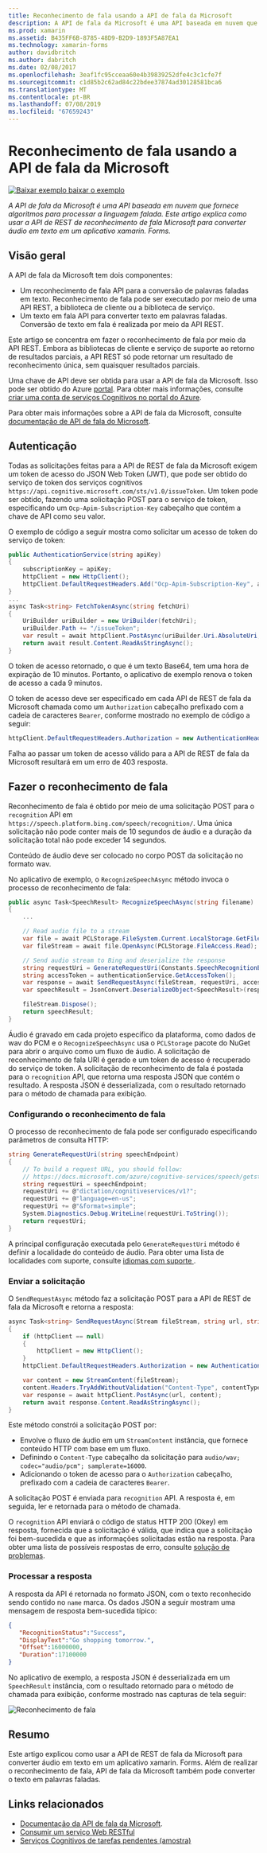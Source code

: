 ```yaml
---
title: Reconhecimento de fala usando a API de fala da Microsoft
description: A API de fala da Microsoft é uma API baseada em nuvem que fornece algoritmos para processar a linguagem falada. Este artigo explica como usar a API de REST de reconhecimento de fala Microsoft para converter áudio em texto em um aplicativo xamarin. Forms.
ms.prod: xamarin
ms.assetid: B435FF6B-8785-48D9-B2D9-1893F5A87EA1
ms.technology: xamarin-forms
author: davidbritch
ms.author: dabritch
ms.date: 02/08/2017
ms.openlocfilehash: 3eaf1fc95cceaa60e4b39839252dfe4c3c1cfe7f
ms.sourcegitcommit: c1d85b2c62ad84c22bdee37874ad30128581bca6
ms.translationtype: MT
ms.contentlocale: pt-BR
ms.lasthandoff: 07/08/2019
ms.locfileid: "67659243"
---
```

# <a name="speech-recognition-using-the-microsoft-speech-api"></a>Reconhecimento de fala usando a API de fala da Microsoft

[![Baixar exemplo](~/media/shared/download.png) baixar o exemplo](https://developer.xamarin.com/samples/xamarin-forms/WebServices/TodoCognitiveServices/)

_A API de fala da Microsoft é uma API baseada em nuvem que fornece algoritmos para processar a linguagem falada. Este artigo explica como usar a API de REST de reconhecimento de fala Microsoft para converter áudio em texto em um aplicativo xamarin. Forms._

## <a name="overview"></a>Visão geral

A API de fala da Microsoft tem dois componentes:

- Um reconhecimento de fala API para a conversão de palavras faladas em texto. Reconhecimento de fala pode ser executado por meio de uma API REST, a biblioteca de cliente ou a biblioteca de serviço.
- Um texto em fala API para converter texto em palavras faladas. Conversão de texto em fala é realizada por meio da API REST.

Este artigo se concentra em fazer o reconhecimento de fala por meio da API REST. Embora as bibliotecas de cliente e serviço de suporte ao retorno de resultados parciais, a API REST só pode retornar um resultado de reconhecimento única, sem quaisquer resultados parciais.

Uma chave de API deve ser obtida para usar a API de fala da Microsoft. Isso pode ser obtido do Azure [portal](https://portal.azure.com/). Para obter mais informações, consulte [criar uma conta de serviços Cognitivos no portal do Azure](/azure/cognitive-services/cognitive-services-apis-create-account).

Para obter mais informações sobre a API de fala da Microsoft, consulte [documentação de API de fala do Microsoft](/azure/cognitive-services/speech/home/).

## <a name="authentication"></a>Autenticação

Todas as solicitações feitas para a API de REST de fala da Microsoft exigem um token de acesso do JSON Web Token (JWT), que pode ser obtido do serviço de token dos serviços cognitivos `https://api.cognitive.microsoft.com/sts/v1.0/issueToken`. Um token pode ser obtido, fazendo uma solicitação POST para o serviço de token, especificando um `Ocp-Apim-Subscription-Key` cabeçalho que contém a chave de API como seu valor.

O exemplo de código a seguir mostra como solicitar um acesso de token do serviço de token:

```csharp
public AuthenticationService(string apiKey)
{
    subscriptionKey = apiKey;
    httpClient = new HttpClient();
    httpClient.DefaultRequestHeaders.Add("Ocp-Apim-Subscription-Key", apiKey);
}
...
async Task<string> FetchTokenAsync(string fetchUri)
{
    UriBuilder uriBuilder = new UriBuilder(fetchUri);
    uriBuilder.Path += "/issueToken";
    var result = await httpClient.PostAsync(uriBuilder.Uri.AbsoluteUri, null);
    return await result.Content.ReadAsStringAsync();
}
```

O token de acesso retornado, o que é um texto Base64, tem uma hora de expiração de 10 minutos. Portanto, o aplicativo de exemplo renova o token de acesso a cada 9 minutos.

O token de acesso deve ser especificado em cada API de REST de fala da Microsoft chamada como um `Authorization` cabeçalho prefixado com a cadeia de caracteres `Bearer`, conforme mostrado no exemplo de código a seguir:

```csharp
httpClient.DefaultRequestHeaders.Authorization = new AuthenticationHeaderValue("Bearer", bearerToken);
```

Falha ao passar um token de acesso válido para a API de REST de fala da Microsoft resultará em um erro de 403 resposta.

## <a name="performing-speech-recognition"></a>Fazer o reconhecimento de fala

Reconhecimento de fala é obtido por meio de uma solicitação POST para o `recognition` API em `https://speech.platform.bing.com/speech/recognition/`. Uma única solicitação não pode conter mais de 10 segundos de áudio e a duração da solicitação total não pode exceder 14 segundos.

Conteúdo de áudio deve ser colocado no corpo POST da solicitação no formato wav.

No aplicativo de exemplo, o `RecognizeSpeechAsync` método invoca o processo de reconhecimento de fala:

```csharp
public async Task<SpeechResult> RecognizeSpeechAsync(string filename)
{
    ...

    // Read audio file to a stream
    var file = await PCLStorage.FileSystem.Current.LocalStorage.GetFileAsync(filename);
    var fileStream = await file.OpenAsync(PCLStorage.FileAccess.Read);

    // Send audio stream to Bing and deserialize the response
    string requestUri = GenerateRequestUri(Constants.SpeechRecognitionEndpoint);
    string accessToken = authenticationService.GetAccessToken();
    var response = await SendRequestAsync(fileStream, requestUri, accessToken, Constants.AudioContentType);
    var speechResult = JsonConvert.DeserializeObject<SpeechResult>(response);

    fileStream.Dispose();
    return speechResult;
}
```

Áudio é gravado em cada projeto específico da plataforma, como dados de wav do PCM e o `RecognizeSpeechAsync` usa o `PCLStorage` pacote do NuGet para abrir o arquivo como um fluxo de áudio. A solicitação de reconhecimento de fala URI é gerado e um token de acesso é recuperado do serviço de token. A solicitação de reconhecimento de fala é postada para o `recognition` API, que retorna uma resposta JSON que contém o resultado. A resposta JSON é desserializada, com o resultado retornado para o método de chamada para exibição.

### <a name="configuring-speech-recognition"></a>Configurando o reconhecimento de fala

O processo de reconhecimento de fala pode ser configurado especificando parâmetros de consulta HTTP:

```csharp
string GenerateRequestUri(string speechEndpoint)
{
    // To build a request URL, you should follow:
    // https://docs.microsoft.com/azure/cognitive-services/speech/getstarted/getstartedrest
    string requestUri = speechEndpoint;
    requestUri += @"dictation/cognitiveservices/v1?";
    requestUri += @"language=en-us";
    requestUri += @"&format=simple";
    System.Diagnostics.Debug.WriteLine(requestUri.ToString());
    return requestUri;
}
```

A principal configuração executada pelo `GenerateRequestUri` método é definir a localidade do conteúdo de áudio. Para obter uma lista de localidades com suporte, consulte [idiomas com suporte ](/azure/cognitive-services/speech/api-reference-rest/supportedlanguages/).

### <a name="sending-the-request"></a>Enviar a solicitação

O `SendRequestAsync` método faz a solicitação POST para a API de REST de fala da Microsoft e retorna a resposta:

```csharp
async Task<string> SendRequestAsync(Stream fileStream, string url, string bearerToken, string contentType)
{
    if (httpClient == null)
    {
        httpClient = new HttpClient();
    }
    httpClient.DefaultRequestHeaders.Authorization = new AuthenticationHeaderValue("Bearer", bearerToken);

    var content = new StreamContent(fileStream);
    content.Headers.TryAddWithoutValidation("Content-Type", contentType);
    var response = await httpClient.PostAsync(url, content);
    return await response.Content.ReadAsStringAsync();
}
```

Este método constrói a solicitação POST por:

- Envolve o fluxo de áudio em um `StreamContent` instância, que fornece conteúdo HTTP com base em um fluxo.
- Definindo o `Content-Type` cabeçalho da solicitação para `audio/wav; codec="audio/pcm"; samplerate=16000`.
- Adicionando o token de acesso para o `Authorization` cabeçalho, prefixado com a cadeia de caracteres `Bearer`.

A solicitação POST é enviada para `recognition` API. A resposta é, em seguida, ler e retornada para o método de chamada.

O `recognition` API enviará o código de status HTTP 200 (Okey) em resposta, fornecida que a solicitação é válida, que indica que a solicitação foi bem-sucedida e que as informações solicitadas estão na resposta. Para obter uma lista de possíveis respostas de erro, consulte [solução de problemas](/azure/cognitive-services/speech/troubleshooting).

### <a name="processing-the-response"></a>Processar a resposta

A resposta da API é retornada no formato JSON, com o texto reconhecido sendo contido no `name` marca. Os dados JSON a seguir mostram uma mensagem de resposta bem-sucedida típico:

```json
{  
   "RecognitionStatus":"Success",
   "DisplayText":"Go shopping tomorrow.",
   "Offset":16000000,
   "Duration":17100000
}
```

No aplicativo de exemplo, a resposta JSON é desserializada em um `SpeechResult` instância, com o resultado retornado para o método de chamada para exibição, conforme mostrado nas capturas de tela seguir:

![](speech-recognition-images/speech-recognition.png "Reconhecimento de fala")

## <a name="summary"></a>Resumo

Este artigo explicou como usar a API de REST de fala da Microsoft para converter áudio em texto em um aplicativo xamarin. Forms. Além de realizar o reconhecimento de fala, API de fala da Microsoft também pode converter o texto em palavras faladas.

## <a name="related-links"></a>Links relacionados

- [Documentação da API de fala da Microsoft](/azure/cognitive-services/speech/home/).
- [Consumir um serviço Web RESTful](~/xamarin-forms/data-cloud/web-services/rest.md)
- [Serviços Cognitivos de tarefas pendentes (amostra)](https://developer.xamarin.com/samples/xamarin-forms/WebServices/TodoCognitiveServices/)
